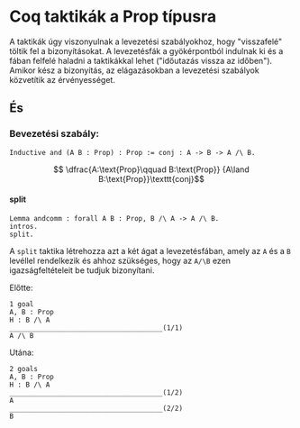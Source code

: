 # Coq taktikák a Prop típusra
A taktikák úgy viszonyulnak a levezetési szabályokhoz, hogy "visszafelé" töltik fel a bizonyításokat. A levezetésfák a gyökérpontból indulnak ki és a fában felfelé haladni a taktikákkal lehet ("időutazás vissza az időben"). Amikor kész a bizonyítás, az elágazásokban a levezetési szabályok közvetítik az érvényességet. 
## És
### Bevezetési szabály:
````coq
Inductive and (A B : Prop) : Prop := conj : A -> B -> A /\ B.
````
$$ \dfrac{A:\text{Prop}\qquad B:\text{Prop}}
       {A\land B:\text{Prop}}\texttt{conj}$$

#### split

````coq
Lemma andcomm : forall A B : Prop, B /\ A -> A /\ B.
intros.
split.
````

A ````split```` taktika létrehozza azt a két ágat a levezetésfában, amely az ````A```` és a ````B```` levéllel rendelkezik és ahhoz szükséges, hogy az ````A/\B```` ezen igazságfeltételeit be tudjuk bizonyítani.

Előtte:

````coq
1 goal
A, B : Prop
H : B /\ A
______________________________________(1/1)
A /\ B
````

Utána: 

````coq
2 goals
A, B : Prop
H : B /\ A
______________________________________(1/2)
A
______________________________________(2/2)
B
````


